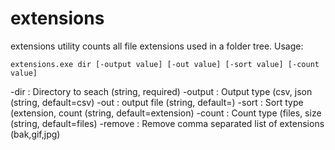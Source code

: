 # extensions
extensions utility counts all file extensions used in a folder tree.
Usage:

`extensions.exe dir [-output value] [-out value] [-sort value] [-count value]`

  -dir    : Directory to seach (string, required)
  -output : Output type (csv, json (string, default=csv)
  -out    : output file (string, default=)
  -sort   : Sort type (extension, count (string, default=extension)
  -count  : Count type (files, size (string, default=files)
  -remove : Remove comma separated list of extensions (bak,gif,jpg)
